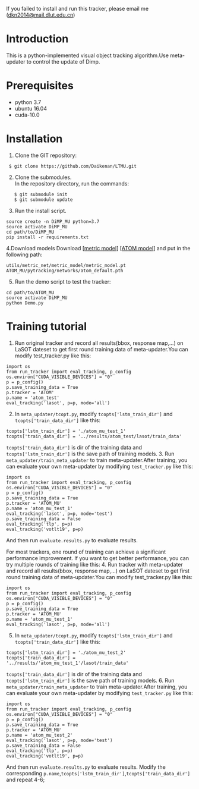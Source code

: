
If you failed to install and run this tracker, please email me (<dkn2014@mail.dlut.edu.cn>)

# Introduction

This is a python-implemented visual object tracking algorithm.Use meta-updater to control the update of Dimp.

# Prerequisites

* python 3.7
* ubuntu 16.04
* cuda-10.0 

# Installation
1. Clone the GIT repository:
```
 $ git clone https://github.com/Daikenan/LTMU.git
```
2. Clone the submodules.  
   In the repository directory, run the commands:
```
   $ git submodule init  
   $ git submodule update
```
3. Run the install script. 
```
source create -n DiMP_MU python=3.7
source activate DiMP_MU
cd path/to/DiMP_MU
pip install -r requirements.txt
```
4.Download models
Download [[metric model](https://drive.google.com/open?id=1o-btxlWWA6GlbwMGCGkzn2vAw9qv8D2z)] [[ATOM model](https://drive.google.com/open?id=1VNyr-Ds0khjM0zaq6lU-xfY74-iWxBvU)] and put in the following path:

```
utils/metric_net/metric_model/metric_model.pt
ATOM_MU/pytracking/networks/atom_default.pth
```
5. Run the demo script to test the tracker:
```
cd path/to/ATOM_MU
source activate DiMP_MU
python Demo.py
```

# Training tutorial
1. Run original tracker and record all results(bbox, response map,...) on LaSOT dateset to get first round training data of meta-updater.You can modify test_tracker.py like this:
```
import os
from run_tracker import eval_tracking, p_config
os.environ["CUDA_VISIBLE_DEVICES"] = "0"
p = p_config()
p.save_training_data = True
p.tracker = 'ATOM'
p.name = 'atom_test'
eval_tracking('lasot', p=p, mode='all')
```
2. In `meta_updater/tcopt.py`, modify `tcopts['lstm_train_dir']` and `tcopts['train_data_dir']` like this:
```
tcopts['lstm_train_dir'] = './atom_mu_test_1'
tcopts['train_data_dir'] = '../results/atom_test/lasot/train_data'
```
`tcopts['train_data_dir']` is dir of the training data and `tcopts['lstm_train_dir']` is the save path of training models.
3. Run `meta_updater/train_meta_updater` to train meta-updater.After training, you can evaluate your own meta-updater by modifying `test_tracker.py` like this:
```
import os
from run_tracker import eval_tracking, p_config
os.environ["CUDA_VISIBLE_DEVICES"] = "0"
p = p_config()
p.save_training_data = True
p.tracker = 'ATOM_MU'
p.name = 'atom_mu_test_1'
eval_tracking('lasot', p=p, mode='test')
p.save_training_data = False
eval_tracking('tlp', p=p)
eval_tracking('votlt19', p=p)
```
And then run `evaluate.results.py` to evaluate results.

For most trackers, one round of training can achieve a significant performance improvement. If you want to get better performance, you can try multiple rounds of training like this:
4. Run tracker with meta-updater and record all results(bbox, response map,...) on LaSOT dateset to get first round training data of meta-updater.You can modify test_tracker.py like this:
```
import os
from run_tracker import eval_tracking, p_config
os.environ["CUDA_VISIBLE_DEVICES"] = "0"
p = p_config()
p.save_training_data = True
p.tracker = 'ATOM_MU'
p.name = 'atom_mu_test_1'
eval_tracking('lasot', p=p, mode='all')
```
5. In `meta_updater/tcopt.py`, modify `tcopts['lstm_train_dir']` and `tcopts['train_data_dir']` like this:
```
tcopts['lstm_train_dir'] = './atom_mu_test_2'
tcopts['train_data_dir'] = '../results/'atom_mu_test_1'/lasot/train_data'
```
`tcopts['train_data_dir']` is dir of the training data and `tcopts['lstm_train_dir']` is the save path of training models.
6. Run `meta_updater/train_meta_updater` to train meta-updater.After training, you can evaluate your own meta-updater by modifying `test_tracker.py` like this:
```
import os
from run_tracker import eval_tracking, p_config
os.environ["CUDA_VISIBLE_DEVICES"] = "0"
p = p_config()
p.save_training_data = True
p.tracker = 'ATOM_MU'
p.name = 'atom_mu_test_2'
eval_tracking('lasot', p=p, mode='test')
p.save_training_data = False
eval_tracking('tlp', p=p)
eval_tracking('votlt19', p=p)
```
And then run `evaluate.results.py` to evaluate results. 
Modify the corresponding `p.name`,`tcopts['lstm_train_dir']`,`tcopts['train_data_dir']` and repeat 4-6;
